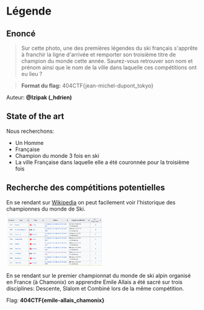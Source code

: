 # Légende
## Enoncé
> Sur cette photo, une des premières légendes du ski français s'apprête à franchir la ligne d'arrivée et remporter son troisième titre de champion du monde cette année. Saurez-vous retrouver son nom et prénom ainsi que le nom de la ville dans laquelle ces compétitions ont eu lieu ?

> **Format du flag:** 404CTF{jean-michel-dupont_tokyo}

Auteur: **@Izipak (_hdrien)**

## State of the art

Nous recherchons:
- Un Homme
- Française
- Champion du monde 3 fois en ski
- La ville Française dans laquelle elle a été couronnée pour la troisième fois

## Recherche des compétitions potentielles

En se rendant sur [Wikipedia](https://fr.wikipedia.org/wiki/Championnats_du_monde_de_ski_alpin) on peut facilement voir l'historique des championnes du monde de Ski.

<p>
    <img src="../../images/404CTFOSINT1.png" alt="img1" style="width:50%;">
</p>

En se rendant sur le premier championnat du monde de ski alpin organisé en France (à Chamonix) on apprendre Emile Allais a été sacré sur trois disciplines: Descente, Slalom et Combiné lors de la même compétition.

Flag: **404CTF{emile-allais_chamonix}**